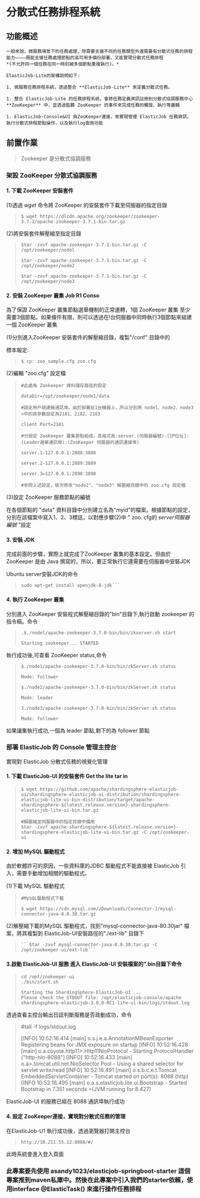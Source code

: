 # 分散式任務排程系統
## 功能概述
    一般來說，微服務場景下的任務處理，除需要支援不同的任務類型外還需要有分散式任務的排程能力————既能支援任務處理節點的高可用多備份部署，又能實現分散式任務排程
    *(不允許同一個任務在同一時刻被多個節點重複執行)。*

    ElasticJob-Lite的架構說明如下:

    1. 微服務任務排程系統，透過整合 **ElasticJob-Lite** 來定義分散式任務。

    1. 整合 ElasticJob-Lite 的任務排程系統，會將任務定義資訊註冊到分散式協調服務中心 **ZooKeeper** 中，並透過監聽 ZooKeeper 的事件來完成任務的觸發、執行等邏輯

    1. ElasticJob-Console&UI 與ZooKeeper連接，來實現管理 ElasticJob 任務資訊、執行分散式排程節點操作，以及執行log查詢功能



## 前置作業

>Zookeeper 是分散式協調服務

### 架設 ZooKeeper 分散式協調服務

#### 1. 下載 ZooKeeper 安裝套件

(1)透過 *wget* 命令將 ZooKeeper 的安裝套件下載至伺服器的指定目錄 

>```$ wget https://dlcdn.apache.org/zookeeper/zookeeper-3.7.1/apache-zookeeper-3.7.1-bin.tar.gz```

(2)將安裝套件解壓縮至指定目錄
>```$tar -zxvf apache-zookeeper-3.7.1-bin.tar.gz -C /opt/zookeeper/nodel```
>
>```$tar -zxvf apache-zookeeper-3.7.1-bin.tar.gz -C /opt/zookeeper/node2```
>
>```$tar -zxvf apache-zookeeper-3.7.1-bin.tar.gz -C /opt/zookeeper/node3```


#### 2. 安裝 ZooKeeper 叢集 Job R1 Conso

為了保證 ZooKeeper 叢集節點選舉機制的正常運轉，1個 ZooKeeper 叢集 至少需要3個節點。如果條件有限，則可以透過在!台伺服器中同時執行3個節點來組建一個 ZooKeeper 叢集


(1)分別進入ZooKeeper 安裝套件的解壓縮目錄，複製"/conf" 目錄中的

標本報定:

>```$ cp: zoo_sample.cfg zoo.cfg```

(2)編輯 "zoo.cfg" 設定檔

>```
>#此處為 Zookeeper 資料儲存路徑的設定
>
>dataDir=/opt/zookeeper/node1/data
>
>#設定用戶端連接通訊埠。由於部署在1台機器上，所以分別將 nodel、node2、node3 >中的該參數設定為2181、2182、2183 
>
>client Port=2181
>
>#分設定 ZooKeeper 叢集節點組成，其格式為:server.(伺服器編號)-[IP位址]:(Leader選舉通訊埠):(ZooKeeper 伺服器的通訊連接埠)
>
>server.1-127.0.0.1:2888:3888
>
>server.2-127.0.0.1:2889:3889 
>
>server.3=127.0.0.1:2890:3890 
>
>#參照上述設定，依次修改"node2"、"node3" 解壓縮目錄中的 zoo.cfg 設定檔
>```

(3)設定 ZooKeeper 服務節點的編號

在各個節點的 "data" 資料目錄中分別建立名為"myid"的檔案。根據節點的設定，分別在該檔案中寫入1、2、3標誌，以對應步驟(2)中 " zoo. cfg的 *server伺服器編號* "設定

#### 3. 安裝 JDK

完成前面的步驟，實際上就完成了ZooKeeper 叢集的基本設定。但由於 ZooKeeper 是由 Java 撰寫的，所以，要正常執行它還需要在伺服器中安裝JDK

Ubuntu server安裝JDK的命令

>```
>sudo apt-get install openjdk-8-jdk```


#### 4. 執行 ZooKeeper 叢集

分別進入 ZooKeeper 安裝程式解壓縮目錄的"bin"目錄下,執行啟動 zookeeper 的指令稿。命令

>```
>.$./nodel/apache-zookeeper-3.7.0-bin/bin/zkserver.sh start
>
>Starting zookeeper... STARTED


執行成功後,可查看 ZooKeeper status,命令
>```
>$./node1/apache-zookeeper-3.7.0-bin/bin/zkServer.sh status
>
>Mode: follower 
>
>$./node2/apache-zookeeper-3.7.0-bin/bin/zkServer.sh status
>
>Mode: leader
>
>3./node3/apache-zookeeper-3.7.0-bin/bin/zkServer.sh status
>
>Mode: follower

如果讓集執行成功,一個為 leader 節點,剩下的為 follower 節點

### 部署 ElasticJob 的 Console 管理主控台

實現對 ElasticJob 分散式任務的視覺化管理

#### 1. 下載 ElasticJob-UI 的安裝套件 Get the lite tar in 
>```
>$ wget https://github.com/apache/shardingsphere-elasticjob-ui/shardingsphere-elasticjob-ui-distribution/shardingsphere-elasticjob-lite-ui-bin-distribution/target/apache-shardingsphere-${latest.release.version}-shardingsphere-elasticjob-lite-ui-bin.tar.gz
>
>#解壓縮至伺服器中的指定目錄中備用
>$tar -zxvf apache-shardingsphere-${latest.release.version}-shardingsphere-elasticjob-lite-ui-bin.tar.gz -C /opt/zookeeper-ui


#### 2. 增加 MySQL 驅動程式

由於軟體許可的原因，一些資料庫的JDBC 驅動程式不能直接被 ElasticJob 引入，需要手動增加相關的驅動程式。

(1)下載 MySQL 驅動程式
>```
>#MySQL驅動程式下載
>
>$ wget https://cdn.mysql.com//Downloads/Connector-J/mysql-connector-java-8.0.30.tar.gz

(2)解壓縮下載的MySQL 驅動程式，找到"mysql-connector-java-80.30jar" 檔案，將其複製到 ElasticJob-UI安裝路徑的"./ext-lib" 目錄下
>```
>```$tar -zxvf mysql-connector-java-8.0.30.tar.gz -C /opt/zookeeper-ui/ext-lib```

#### 3.啟動 ElasticJob-UI 服務 進入 ElasticJob-UI 安裝檔案的".bin目錄下命令
>```
>cd /opt/zookeeper-ui
>./bin/start.sh
>
>Starting the ShardingSphere-ElasticJob-UI ...
>Please check the STDOUT file: /opt/elasticjob-console/apache
>shardingsphere-elasticjob-3.0.0-RC1-lite-ui-bin/logs/stdout.log

透過查看主控台輸出日誌判斷服務是否政動成功，命令
>
>#tall -f logs/stdout.log
>
>[INFO] 10:52:16.414 [main] o.s.j.e.a.AnnotationMBeanExporter
>Registering beans for JMX exposure on startup [INFO] 10:52:16.428 [main] o.a.coyote.http11>.Http11NioProtocol - Starting ProtocolHandler ("http-nio-8088"] [INFO] 10:52:16.433 [main] o.a>.tomcat.util.net.NioSelector Pool - Using a shared selector for servlet write/read
>[INFO] 10:52:16.491 [main] o.s.b.c.e.t.Tomcat EmbeddedServletContainer -
>Tomcat started on port(s): 8088 (http)
>[INFO 10:52:16.495 [main] o.a.s.elasticjob.lite.ui.Bootstrap - Started Bootstrap in 7.351 seconds >(JVM running for 8.427)

ElasticJob-UI 的服務已經在 8088 通訊埠執行成功


#### 4. 設定 ZooKeeper連接，實現對分散式任務的管理

在ElasticJob-U1 執行成功後，透過瀏覽器打開主控台
>```
>http://10.211.55.12:8088/#/

此時系統會進入登入頁面


### 此專案要先使用 **asandy1023/elasticjob-springboot-starter** 這個專案推到maven私庫中。然後在此專案中引入我們的starter依賴，使用interface @ElasticTask() 來進行操作任務排程
